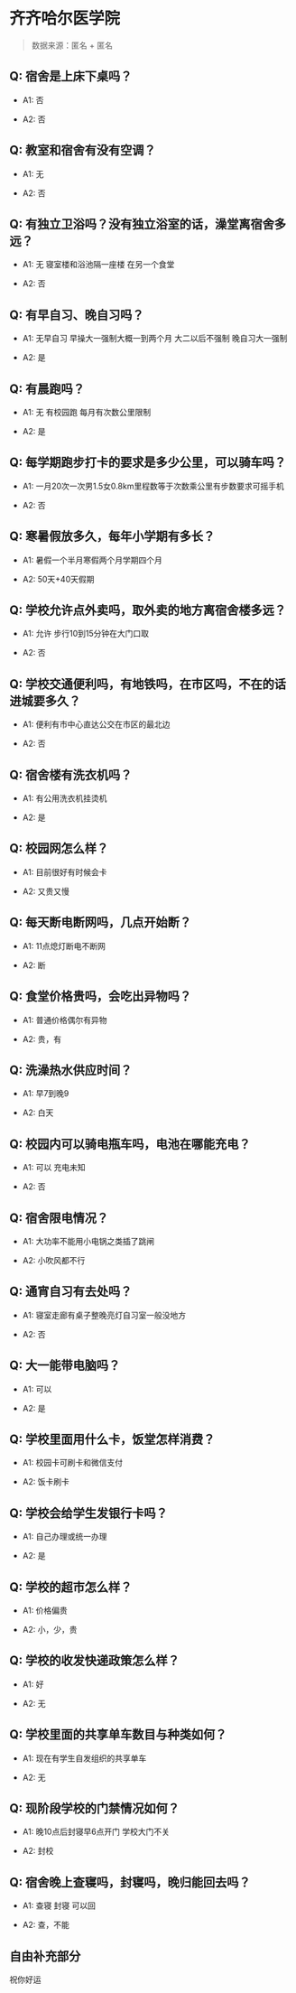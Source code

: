 # 齐齐哈尔医学院

> 数据来源：匿名 + 匿名

## Q: 宿舍是上床下桌吗？

- A1: 否

- A2: 否

## Q: 教室和宿舍有没有空调？

- A1: 无

- A2: 否

## Q: 有独立卫浴吗？没有独立浴室的话，澡堂离宿舍多远？

- A1: 无 寝室楼和浴池隔一座楼 在另一个食堂

- A2: 否

## Q: 有早自习、晚自习吗？

- A1: 无早自习 早操大一强制大概一到两个月 大二以后不强制 晚自习大一强制

- A2: 是

## Q: 有晨跑吗？

- A1: 无 有校园跑 每月有次数公里限制

- A2: 是

## Q: 每学期跑步打卡的要求是多少公里，可以骑车吗？

- A1: 一月20次一次男1.5女0.8km里程数等于次数乘公里有步数要求可摇手机

- A2: 否

## Q: 寒暑假放多久，每年小学期有多长？

- A1: 暑假一个半月寒假两个月学期四个月

- A2: 50天+40天假期

## Q: 学校允许点外卖吗，取外卖的地方离宿舍楼多远？

- A1: 允许 步行10到15分钟在大门口取

- A2: 否

## Q: 学校交通便利吗，有地铁吗，在市区吗，不在的话进城要多久？

- A1: 便利有市中心直达公交在市区的最北边

- A2: 否

## Q: 宿舍楼有洗衣机吗？

- A1: 有公用洗衣机挂烫机

- A2: 是

## Q: 校园网怎么样？

- A1: 目前很好有时候会卡

- A2: 又贵又慢

## Q: 每天断电断网吗，几点开始断？

- A1: 11点熄灯断电不断网

- A2: 断

## Q: 食堂价格贵吗，会吃出异物吗？

- A1: 普通价格偶尔有异物

- A2: 贵，有

## Q: 洗澡热水供应时间？

- A1: 早7到晚9

- A2: 白天

## Q: 校园内可以骑电瓶车吗，电池在哪能充电？

- A1: 可以 充电未知

- A2: 否

## Q: 宿舍限电情况？

- A1: 大功率不能用小电锅之类插了跳闸

- A2: 小吹风都不行

## Q: 通宵自习有去处吗？

- A1: 寝室走廊有桌子整晚亮灯自习室一般没地方

- A2: 否

## Q: 大一能带电脑吗？

- A1: 可以

- A2: 是

## Q: 学校里面用什么卡，饭堂怎样消费？

- A1: 校园卡可刷卡和微信支付

- A2: 饭卡刷卡

## Q: 学校会给学生发银行卡吗？

- A1: 自己办理或统一办理

- A2: 是

## Q: 学校的超市怎么样？

- A1: 价格偏贵

- A2: 小，少，贵

## Q: 学校的收发快递政策怎么样？

- A1: 好

- A2: 无

## Q: 学校里面的共享单车数目与种类如何？

- A1: 现在有学生自发组织的共享单车

- A2: 无

## Q: 现阶段学校的门禁情况如何？

- A1: 晚10点后封寝早6点开门 学校大门不关

- A2: 封校

## Q: 宿舍晚上查寝吗，封寝吗，晚归能回去吗？

- A1: 查寝 封寝 可以回

- A2: 查，不能

## 自由补充部分

祝你好运